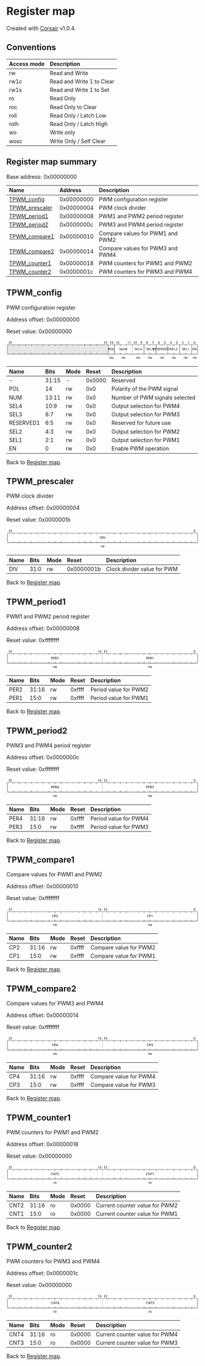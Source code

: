 # Register map

Created with [Corsair](https://github.com/esynr3z/corsair) v1.0.4.

## Conventions

| Access mode | Description               |
| :---------- | :------------------------ |
| rw          | Read and Write            |
| rw1c        | Read and Write 1 to Clear |
| rw1s        | Read and Write 1 to Set   |
| ro          | Read Only                 |
| roc         | Read Only to Clear        |
| roll        | Read Only / Latch Low     |
| rolh        | Read Only / Latch High    |
| wo          | Write only                |
| wosc        | Write Only / Self Clear   |

## Register map summary

Base address: 0x00000000

| Name                     | Address    | Description |
| :---                     | :---       | :---        |
| [TPWM_config](#tpwm_config) | 0x00000000 | PWM configuration register |
| [TPWM_prescaler](#tpwm_prescaler) | 0x00000004 | PWM clock divider |
| [TPWM_period1](#tpwm_period1) | 0x00000008 | PWM1 and PWM2 period register |
| [TPWM_period2](#tpwm_period2) | 0x0000000c | PWM3 and PWM4 period register |
| [TPWM_compare1](#tpwm_compare1) | 0x00000010 | Compare values for PWM1 and PWM2 |
| [TPWM_compare2](#tpwm_compare2) | 0x00000014 | Compare values for PWM3 and PWM4 |
| [TPWM_counter1](#tpwm_counter1) | 0x00000018 | PWM counters for PWM1 and PWM2 |
| [TPWM_counter2](#tpwm_counter2) | 0x0000001c | PWM counters for PWM3 and PWM4 |

## TPWM_config

PWM configuration register

Address offset: 0x00000000

Reset value: 0x00000000

![tpwm_config](md_img/tpwm_config.svg)

| Name             | Bits   | Mode            | Reset      | Description |
| :---             | :---   | :---            | :---       | :---        |
| -                | 31:15  | -               | 0x0000     | Reserved |
| POL              | 14     | rw              | 0x0        | Polarity of the PWM signal |
| NUM              | 13:11  | rw              | 0x0        | Number of PWM signals selected |
| SEL4             | 10:9   | rw              | 0x0        | Output selection for PWM4 |
| SEL3             | 8:7    | rw              | 0x0        | Output selection for PWM3 |
| RESERVED1        | 6:5    | rw              | 0x0        | Reserved for future use |
| SEL2             | 4:3    | rw              | 0x0        | Output selection for PWM2 |
| SEL1             | 2:1    | rw              | 0x0        | Output selection for PWM1 |
| EN               | 0      | rw              | 0x0        | Enable PWM operation |

Back to [Register map](#register-map-summary).

## TPWM_prescaler

PWM clock divider

Address offset: 0x00000004

Reset value: 0x0000001b

![tpwm_prescaler](md_img/tpwm_prescaler.svg)

| Name             | Bits   | Mode            | Reset      | Description |
| :---             | :---   | :---            | :---       | :---        |
| DIV              | 31:0   | rw              | 0x0000001b | Clock divider value for PWM |

Back to [Register map](#register-map-summary).

## TPWM_period1

PWM1 and PWM2 period register

Address offset: 0x00000008

Reset value: 0xffffffff

![tpwm_period1](md_img/tpwm_period1.svg)

| Name             | Bits   | Mode            | Reset      | Description |
| :---             | :---   | :---            | :---       | :---        |
| PER2             | 31:16  | rw              | 0xffff     | Period value for PWM2 |
| PER1             | 15:0   | rw              | 0xffff     | Period value for PWM1 |

Back to [Register map](#register-map-summary).

## TPWM_period2

PWM3 and PWM4 period register

Address offset: 0x0000000c

Reset value: 0xffffffff

![tpwm_period2](md_img/tpwm_period2.svg)

| Name             | Bits   | Mode            | Reset      | Description |
| :---             | :---   | :---            | :---       | :---        |
| PER4             | 31:16  | rw              | 0xffff     | Period value for PWM4 |
| PER3             | 15:0   | rw              | 0xffff     | Period value for PWM3 |

Back to [Register map](#register-map-summary).

## TPWM_compare1

Compare values for PWM1 and PWM2

Address offset: 0x00000010

Reset value: 0xffffffff

![tpwm_compare1](md_img/tpwm_compare1.svg)

| Name             | Bits   | Mode            | Reset      | Description |
| :---             | :---   | :---            | :---       | :---        |
| CP2              | 31:16  | rw              | 0xffff     | Compare value for PWM2 |
| CP1              | 15:0   | rw              | 0xffff     | Compare value for PWM1 |

Back to [Register map](#register-map-summary).

## TPWM_compare2

Compare values for PWM3 and PWM4

Address offset: 0x00000014

Reset value: 0xffffffff

![tpwm_compare2](md_img/tpwm_compare2.svg)

| Name             | Bits   | Mode            | Reset      | Description |
| :---             | :---   | :---            | :---       | :---        |
| CP4              | 31:16  | rw              | 0xffff     | Compare value for PWM4 |
| CP3              | 15:0   | rw              | 0xffff     | Compare value for PWM3 |

Back to [Register map](#register-map-summary).

## TPWM_counter1

PWM counters for PWM1 and PWM2

Address offset: 0x00000018

Reset value: 0x00000000

![tpwm_counter1](md_img/tpwm_counter1.svg)

| Name             | Bits   | Mode            | Reset      | Description |
| :---             | :---   | :---            | :---       | :---        |
| CNT2             | 31:16  | ro              | 0x0000     | Current counter value for PWM2 |
| CNT1             | 15:0   | ro              | 0x0000     | Current counter value for PWM1 |

Back to [Register map](#register-map-summary).

## TPWM_counter2

PWM counters for PWM3 and PWM4

Address offset: 0x0000001c

Reset value: 0x00000000

![tpwm_counter2](md_img/tpwm_counter2.svg)

| Name             | Bits   | Mode            | Reset      | Description |
| :---             | :---   | :---            | :---       | :---        |
| CNT4             | 31:16  | ro              | 0x0000     | Current counter value for PWM4 |
| CNT3             | 15:0   | ro              | 0x0000     | Current counter value for PWM3 |

Back to [Register map](#register-map-summary).
